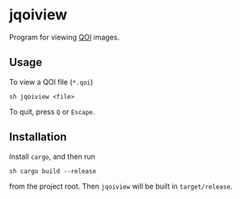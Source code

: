 # jqoiview

Program for viewing [QOI](https://qoiformat.org/) images.

## Usage

To view a QOI file (`*.qoi`)

```sh jqoiview <file>```

To quit, press `Q` or `Escape`.

## Installation

Install `cargo`, and then run

```sh cargo build --release```

from the project root. Then `jqoiview` will be built in `target/release`. 
